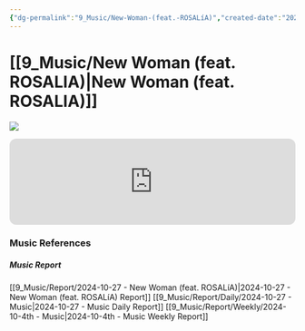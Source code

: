 ```yaml
---
{"dg-permalink":"9_Music/New-Woman-(feat.-ROSALíA)","created-date":"2024-10-27 9:12:22 pm","date":"2024-10-27","type":"music","tags":["music"],"aliases":null,"title":"New Woman (feat. ROSALÍA)","music-url":"https://open.spotify.com/track/7ov3TDp5D00Rnu5R1viX4w","album":"New Woman (feat. ROSALÍA)","album-release-date":"2024-08-15","album-url":"https://open.spotify.com/album/2ha4ucrONN0cihLMkP02Ch","cover":"![New Woman (feat. ROSALÍA)](https://i.scdn.co/image/ab67616d00001e027c451a4f06288da6edf050c1)","cover-url":"https://i.scdn.co/image/ab67616d00001e027c451a4f06288da6edf050c1","artists":"LISA, ROSALÍA","added-at":"Sun Oct 27 2024 - 오후 9:12:31","rating":"⭐⭐⭐⭐⭐","dg-publish":true,"permalink":"/9_Music/New-Woman-(feat.-ROSALíA)/","dgPassFrontmatter":true,"noteIcon":"1"}
---
```


# [[9_Music/New Woman (feat. ROSALIA)\|New Woman (feat. ROSALIA)]]
![](https://i.scdn.co/image/ab67616d00001e027c451a4f06288da6edf050c1)


<div class="container-root"><span></span></div><div><div class="container-root"><iframe style="border-radius:12px" src="https://open.spotify.com/embed/track/7ov3TDp5D00Rnu5R1viX4w?utm_source=generator" width="100%" height="152" frameborder="0" allowfullscreen="" allow="autoplay; clipboard-write; encrypted-media; fullscreen; picture-in-picture" loading="lazy"></iframe></div></div>




### Music References
##### Music Report
[[9_Music/Report/2024-10-27 - New Woman (feat. ROSALíA)\|2024-10-27 - New Woman (feat. ROSALíA) Report]]
[[9_Music/Report/Daily/2024-10-27 - Music\|2024-10-27 - Music Daily Report]]
[[9_Music/Report/Weekly/2024-10-4th - Music\|2024-10-4th - Music Weekly Report]]





